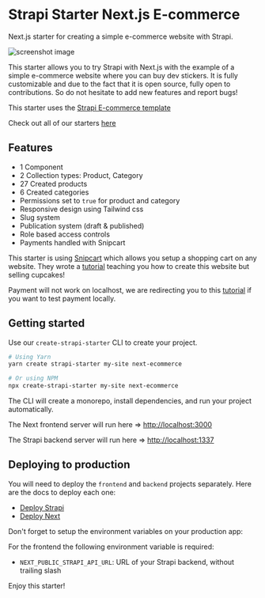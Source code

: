 # Strapi Starter Next.js E-commerce

Next.js starter for creating a simple e-commerce website with Strapi.

![screenshot image](screenshot.png)

This starter allows you to try Strapi with Next.js with the example of a simple e-commerce website where you can buy dev stickers. It is fully customizable and due to the fact that it is open source, fully open to contributions. So do not hesitate to add new features and report bugs!

This starter uses the [Strapi E-commerce template](https://github.com/strapi/strapi-template-ecommerce)

Check out all of our starters [here](https://strapi.io/starters)

## Features

- 1 Component
- 2 Collection types: Product, Category
- 27 Created products
- 6 Created categories
- Permissions set to `true` for product and category
- Responsive design using Tailwind css
- Slug system
- Publication system (draft & published)
- Role based access controls
- Payments handled with Snipcart

This starter is using [Snipcart](https://snipcart.com/) which allows you setup a shopping cart on any website. They wrote a [tutorial](https://snipcart.com/blog/strapi-nuxt-ecommerce-tutorial) teaching you how to create this website but selling cupcakes!

Payment will not work on localhost, we are redirecting you to this [tutorial](https://snipcart.com/blog/develop-a-snipcart-powered-website-locally-using-ngrok) if you want to test payment locally.

## Getting started

Use our `create-strapi-starter` CLI to create your project.

```sh
# Using Yarn
yarn create strapi-starter my-site next-ecommerce

# Or using NPM
npx create-strapi-starter my-site next-ecommerce
```

The CLI will create a monorepo, install dependencies, and run your project automatically.

The Next frontend server will run here => [http://localhost:3000](http://localhost:3000)

The Strapi backend server will run here => [http://localhost:1337](http://localhost:1337)

## Deploying to production

You will need to deploy the `frontend` and `backend` projects separately. Here are the docs to deploy each one:

- [Deploy Strapi](https://strapi.io/documentation/developer-docs/latest/setup-deployment-guides/deployment.html#hosting-provider-guides)
- [Deploy Next](https://nextjs.org/docs/deployment)

Don't forget to setup the environment variables on your production app:

For the frontend the following environment variable is required: 
- `NEXT_PUBLIC_STRAPI_API_URL`: URL of your Strapi backend, without trailing slash


Enjoy this starter!

